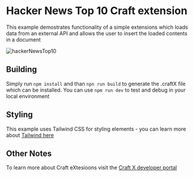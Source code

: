 # Hacker News Top 10 Craft extension

This example demostrates functionality of a simple extensions which loads data from an external API and allows the user to insert the loaded contents in a document

![hackerNewsTop10](https://user-images.githubusercontent.com/2445418/144196658-c85a8598-4950-429e-807a-2b305b4c0aab.gif)

## Building

Simply run `npm install` and than `npn run build` to generate the .craftX file which can be installed.
You can use `npm run dev` to test and debug in your local environment

## Styling

This example uses Tailwind CSS for styling elements - you can learn more about [Tailwind here](https://tailwindcss.com)

## Other Notes

To learn more about Craft eXtesioons visit the [Craft X developer portal](https://developer.craft.do)
